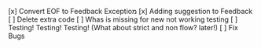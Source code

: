 [x] Convert EOF to Feedback Exceptioמ
[x] Adding suggestion to Feedback
[ ] Delete extra code
[ ] Whas is missing for new not working testing
[ ] Testing! Testing! Testing! (What about strict and non flow? later!)
[ ] Fix Bugs
